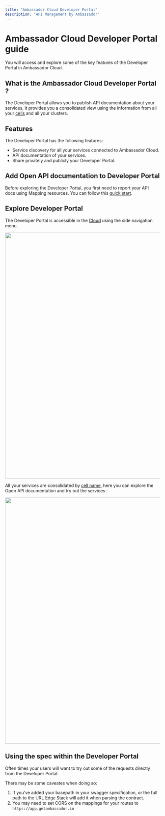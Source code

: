 ```yaml
---
title: "Ambassador Cloud Developer Portal"
description: "API Management by Ambassador"
---
```


# Ambassador Cloud Developer Portal guide

You will access and explore some of the key features of the Developer Portal in Ambassador Cloud.

## What is the Ambassador Cloud Developer Portal ?

The Developer Portal allows you to publish API documentation about your services, it provides you a consolidated view using the information from all your [cells](../../service-catalog/concepts/cells) and all your clusters.

## Features

The Developer Portal has the following features:

- Service discovery for all your services connected to Ambassador Cloud.
- API documentation of your services.
- Share privately and publicly your Developer Portal.

## Add Open API documentation to Developer Portal

Before exploring the Developer Portal, you first need to report your API docs using Mapping resources. You can follow this [quick start](../../visualize-api/quick-start).

## Explore Developer Portal

The Developer Portal is accessible in the [Cloud](https://app.getambassador.io/cloud/dev-portal) using the side navigation menu.

  <p align="center">
    <img src="./../../images/dev-portal-cloud.png" width="800"/>
  </p>

All your services are consolidated by [cell name](../../service-catalog/concepts/cells), here you can explore the Open API documentation and try out the services :

  <p align="center">
    <img src="./../../images/dev-portal-cloud-service.png" width="800"/>
  </p>

  ## Using the spec within the Developer Portal

  Often times your users will want to try out some of the requests directly from the Developer Portal.

  There may be some caveates when doing so:

  1. If you've added your basepath in your swagger specification, or the full path to the URL Edge Stack will add it when parsing the contract. 
  1. You may need to set CORS on the mappings for your routes to `https://app.getambassador.io`
